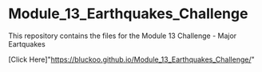 # Module_13_Earthquakes_Challenge
This repository contains the files for the Module 13 Challenge - Major Eartquakes

[Click Here]"https://bluckoo.github.io/Module_13_Earthquakes_Challenge/"
